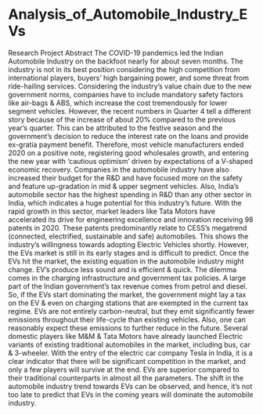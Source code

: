 # Analysis_of_Automobile_Industry_EVs
Research Project
Abstract
The COVID-19 pandemics led the Indian Automobile Industry on the backfoot nearly for about seven
months. The industry is not in its best position considering the high competition from international
players, buyers’ high bargaining power, and some threat from ride-hailing services. Considering the
industry’s value chain due to the new government norms, companies have to include mandatory safety
factors like air-bags & ABS, which increase the cost tremendously for lower segment vehicles. However,
the recent numbers in Quarter 4 tell a different story because of the increase of about 20% compared to
the previous year’s quarter. This can be attributed to the festive season and the government’s decision to
reduce the interest rate on the loans and provide ex-gratia payment benefit. Therefore, most vehicle
manufacturers ended 2020 on a positive note, registering good wholesales growth, and entering the new
year with ‘cautious optimism’ driven by expectations of a V-shaped economic recovery.
Companies in the automobile industry have also increased their budget for the R&D and have focused
more on the safety and feature up-gradation in mid & upper segment vehicles. Also, India’s automobile
sector has the highest spending in R&D than any other sector in India, which indicates a huge potential
for this industry’s future. With the rapid growth in this sector, market leaders like Tata Motors have
accelerated its drive for engineering excellence and innovation receiving 98 patents in 2020. These
patents predominantly relate to CESS’s megatrend (connected, electrified, sustainable and safe)
automobiles. This shows the industry’s willingness towards adopting Electric Vehicles shortly.
However, the EVs market is still in its early stages and is difficult to predict. Once the EVs hit the market,
the existing equation in the automobile industry might change. EV’s produce less sound and is efficient
& quick. The dilemma comes in the charging infrastructure and government tax policies. A large part of
the Indian government’s tax revenue comes from petrol and diesel. So, if the EVs start dominating the
market, the government might lay a tax on the EV & even on charging stations that are exempted in the
current tax regime. EVs are not entirely carbon-neutral, but they emit significantly fewer emissions
throughout their life-cycle than existing vehicles. Also, one can reasonably expect these emissions to
further reduce in the future. Several domestic players like M&M & Tata Motors have already launched
Electric variants of existing traditional automobiles in the market, including bus, car & 3-wheeler. With
the entry of the electric car company Tesla in India, it is a clear indicator that there will be significant
competition in the market, and only a few players will survive at the end. EVs are superior compared to
their traditional counterparts in almost all the parameters. The shift in the automobile industry trend
towards EVs can be observed, and hence, it’s not too late to predict that EVs in the coming years will
dominate the automobile industry.
